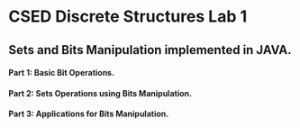 # CSED Discrete Structures Lab 1
## **Sets and Bits Manipulation implemented in JAVA.**
#### Part 1: Basic Bit Operations.
#### Part 2: Sets Operations using Bits Manipulation.
#### Part 3: Applications for Bits Manipulation.
